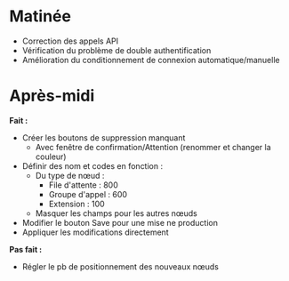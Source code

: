 # Matinée

- Correction des appels API
- Vérification du problème de double authentification
- Amélioration du conditionnement de connexion automatique/manuelle

# Après-midi

**Fait :**
- Créer les boutons de suppression manquant
	- Avec fenêtre de confirmation/Attention (renommer et changer la couleur)
- Définir des nom et codes en fonction :
	- Du type de nœud :
		- File d'attente : 800
		- Groupe d'appel : 600
		- Extension : 100
	- Masquer les champs pour les autres nœuds
- Modifier le bouton Save pour une mise ne production
- Appliquer les modifications directement

**Pas fait :**
- Régler le pb de positionnement des nouveaux nœuds
